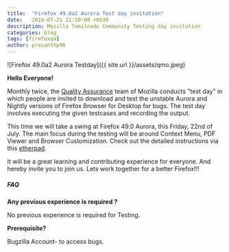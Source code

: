 ```yaml
---
title:  "Firefox 49.0a2 Aurora Test day invitation"
date:   2016-07-21 21:50:00 +0530
description: Mozilla Tamilnadu Community Testing day invitation
categories: blog
tags: [firefoxqa]
author: prasanthp96
---
```

![Firefox 49.0a2 Aurora Testday]({{ site.url }}/assets/qmo.jpeg)

**Hello Everyone!**

 Monthly twice, the <a href="https://quality.mozilla.org/">Quality Assurance</a> team of Mozilla conducts "test day" in which people are invited to download and test the unstable Aurora and Nightly versions of Firefox Browser for Desktop for bugs. The test day involves executing the given testcases and recording the output. 

This time we will take a swing at Firefox 49.0 Aurora, this Friday, 22nd of July.  The main focus during the testing will be around Context Menu, PDF Viewer and Browser Customization. Check out the detailed instructions via this <a href="https://public.etherpad-mozilla.org/p/MozillaIndiaQA-testday-20160722">etherpad</a>.

It will be a great learning and contributing experience for everyone. And hereby invite you to join us. Lets work together for a better Firefox!!!


<h5>FAQ</h5>

**Any previous experience is required ?**

No previous experience is required for Testing.


**Prerequisite?**

Bugzilla Account- to access bugs.
